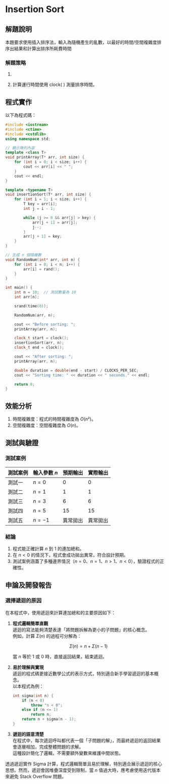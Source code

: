 # Insertion Sort

## 解題說明

本題要求使用插入排序法，輸入為隨機產生的亂數，以最好的時間/空間複雜度排序出結果和計算出排序所耗費時間

### 解題策略

1. 

2. 計算運行時間使用 clock( ) 測量排序時間。

## 程式實作

以下為程式碼：

```cpp
#include <iostream>
#include <ctime>
#include <cstdlib>
using namespace std;

// 顯示陣列內容
template <class T>
void printArray(T* arr, int size) {
    for (int i = 0; i < size; i++) {
        cout << arr[i] << " ";
    }
    cout << endl;
}

template <typename T>
void insertionSort(T* arr, int size) {
    for (int i = 1; i < size; i++) {
        T key = arr[i];
        int j = i - 1;

        while (j >= 0 && arr[j] > key) {
            arr[j + 1] = arr[j];
            j--;
        }
        arr[j + 1] = key;
    }
}

// 生成 n 個隨機數
void RandomNum(int* arr, int n) {
    for (int i = 0; i < n; i++) {
        arr[i] = rand();
    }
}

int main() {
    int n = 10;  // 測試數量為 10
    int arr[n]; 

    srand(time(0));

    RandomNum(arr, n);

    cout << "Before sorting: ";
    printArray(arr, n);

    clock_t start = clock();
    insertionSort(arr, n);
    clock_t end = clock();

    cout << "After sorting: ";
    printArray(arr, n);

    double duration = double(end - start) / CLOCKS_PER_SEC;
    cout << "Sorting time: " << duration << " seconds." << endl;

    return 0;
}
```

## 效能分析

1. 時間複雜度：程式的時間複雜度為 $O(n²)$。
2. 空間複雜度：空間複雜度為 $O(n)$。

## 測試與驗證

### 測試案例

| 測試案例 | 輸入參數 $n$ | 預期輸出 | 實際輸出 |
|----------|--------------|----------|----------|
| 測試一   | $n = 0$      | 0        | 0        |
| 測試二   | $n = 1$      | 1        | 1        |
| 測試三   | $n = 3$      | 6        | 6        |
| 測試四   | $n = 5$      | 15       | 15       |
| 測試五   | $n = -1$     | 異常拋出 | 異常拋出 |

### 結論

1. 程式能正確計算 $n$ 到 $1$ 的連加總和。  
2. 在 $n < 0$ 的情況下，程式會成功拋出異常，符合設計預期。  
3. 測試案例涵蓋了多種邊界情況（$n = 0$、$n = 1$、$n > 1$、$n < 0$），驗證程式的正確性。

## 申論及開發報告

### 選擇遞迴的原因

在本程式中，使用遞迴來計算連加總和的主要原因如下：

1. **程式邏輯簡單直觀**  
   遞迴的寫法能夠清楚表達「將問題拆解為更小的子問題」的核心概念。  
   例如，計算 $\Sigma(n)$ 的過程可分解為：  

   $$
   \Sigma(n) = n + \Sigma(n-1)
   $$

   當 $n$ 等於 1 或 0 時，直接返回結果，結束遞迴。

2. **易於理解與實現**  
   遞迴的程式碼更接近數學公式的表示方式，特別適合新手學習遞迴的基本概念。  
   以本程式為例：  

   ```cpp
   int sigma(int n) {
       if (n < 0)
           throw "n < 0";
       else if (n <= 1)
           return n;
       return n + sigma(n - 1);
   }
   ```

3. **遞迴的語意清楚**  
   在程式中，每次遞迴呼叫都代表一個「子問題的解」，而最終遞迴的返回結果會逐層相加，完成整體問題的求解。  
   這種設計簡化了邏輯，不需要額外變數來維護中間狀態。

透過遞迴實作 Sigma 計算，程式邏輯簡單且易於理解，特別適合展示遞迴的核心思想。然而，遞迴會因堆疊深度受到限制，當 $n$ 值過大時，應考慮使用迭代版本來避免 Stack Overflow 問題。

